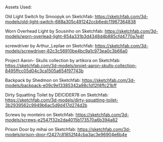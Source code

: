 Assets Used:

Old Light Switch by Smoopyk on Sketchfab:
https://sketchfab.com/3d-models/old-light-switch-688a305c491242ccb6edc11967364838

Worn Overhead Light by Sousinho on Sketchfab:
https://sketchfab.com/3d-models/worn-overlead-light-654a331b3d4348d4b885cfd4770a7e4f

screwdriver by Arthur_Leplae on Sketchfab:
https://sketchfab.com/3d-models/screwdriver-82c3c56910be4bc9a1c973ea0c3b66a0

Project Aaron- Skulls collection by artikora on Sketchfab:
https://sketchfab.com/3d-models/projet-aaron-skulls-collection-8495ffcc05d04c3ca1505a654f97743b

Backpack by Shedmon on Sketchfab:
https://sketchfab.com/3d-models/backpack-e09c9e13385342a98c1d12f4ffc21bff

Dirty Squatting Toilet by DEICIDER78 on Sketchfab:
https://sketchfab.com/3d-models/dirty-squatting-toilet-3b2939562c9949b6ac5d9d417d274d2b

Screws by monteiro on Sketchfab:
https://sketchfab.com/3d-models/screws-e2547f32e2da4015b173570a6b394a82

Prison Door by mihai on Sketchfab:
https://sketchfab.com/3d-models/prison-door-f2427c81852f44cba3ac3e96904e6b4e
